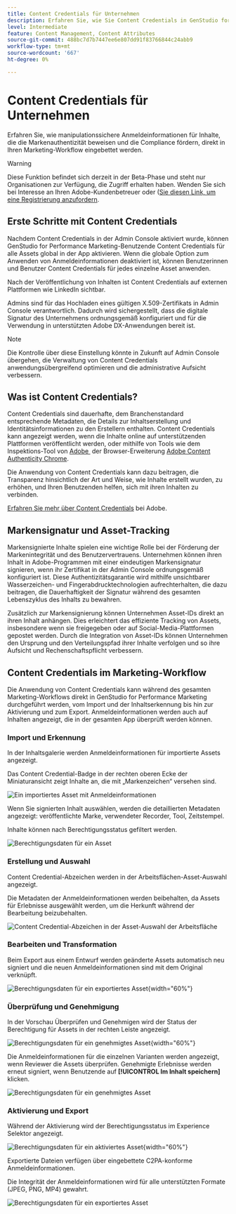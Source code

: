 ```yaml
---
title: Content Credentials für Unternehmen
description: Erfahren Sie, wie Sie Content Credentials in GenStudio for Performance Marketing anwenden und überprüfen.
level: Intermediate
feature: Content Management, Content Attributes
source-git-commit: 488bc7d7b7447ee6e807dd91f83766844c24abb9
workflow-type: tm+mt
source-wordcount: '667'
ht-degree: 0%

---
```


# Content Credentials für Unternehmen

Erfahren Sie, wie manipulationssichere Anmeldeinformationen für Inhalte, die die Markenauthentizität beweisen und die Compliance fördern, direkt in Ihren Marketing-Workflow eingebettet werden.

>[!WARNING]
>
> Diese Funktion befindet sich derzeit in der Beta-Phase und steht nur Organisationen zur Verfügung, die Zugriff erhalten haben. Wenden Sie sich bei Interesse an Ihren Adobe-Kundenbetreuer oder ([&#x200B; Sie diesen Link, um eine Registrierung anzufordern](https://www.feedbackprogram.adobe.com/c/a/5aWPEOthrDv22Mf9CyekOy?source=qr).


## Erste Schritte mit Content Credentials

Nachdem Content Credentials in der Admin Console aktiviert wurde, können GenStudio for Performance Marketing-Benutzende Content Credentials für alle Assets global in der App aktivieren. Wenn die globale Option zum Anwenden von Anmeldeinformationen deaktiviert ist, können Benutzerinnen und Benutzer Content Credentials für jedes einzelne Asset anwenden.

Nach der Veröffentlichung von Inhalten ist Content Credentials auf externen Plattformen wie LinkedIn sichtbar.

Admins sind für das Hochladen eines gültigen X.509-Zertifikats in Admin Console verantwortlich. Dadurch wird sichergestellt, dass die digitale Signatur des Unternehmens ordnungsgemäß konfiguriert und für die Verwendung in unterstützten Adobe DX-Anwendungen bereit ist.

>[!NOTE]
>
>Die Kontrolle über diese Einstellung könnte in Zukunft auf Admin Console übergehen, die Verwaltung von Content Credentials anwendungsübergreifend optimieren und die administrative Aufsicht verbessern.

## Was ist Content Credentials? 

Content Credentials sind dauerhafte, dem Branchenstandard entsprechende Metadaten, die Details zur Inhaltserstellung und Identitätsinformationen zu den Erstellern enthalten. Content Credentials kann angezeigt werden, wenn die Inhalte online auf unterstützenden Plattformen veröffentlicht werden, oder mithilfe von Tools wie dem Inspektions-Tool von [Adobe &#x200B;](https://contentauthenticity.adobe.com/inspect) der Browser-Erweiterung [Adobe Content Authenticity Chrome](https://helpx.adobe.com/de/creative-cloud/help/cai/adobe-content-authenticity-chrome-browser-extension.html).  

Die Anwendung von Content Credentials kann dazu beitragen, die Transparenz hinsichtlich der Art und Weise, wie Inhalte erstellt wurden, zu erhöhen, und Ihren Benutzenden helfen, sich mit ihren Inhalten zu verbinden.

[Erfahren Sie mehr über Content Credentials](https://helpx.adobe.com/de/creative-cloud/help/content-credentials.html) bei Adobe.

## Markensignatur und Asset-Tracking

Markensignierte Inhalte spielen eine wichtige Rolle bei der Förderung der Markenintegrität und des Benutzervertrauens. Unternehmen können ihren Inhalt in Adobe-Programmen mit einer eindeutigen Markensignatur signieren, wenn ihr Zertifikat in der Admin Console ordnungsgemäß konfiguriert ist. Diese Authentizitätsgarantie wird mithilfe unsichtbarer Wasserzeichen- und Fingerabdrucktechnologien aufrechterhalten, die dazu beitragen, die Dauerhaftigkeit der Signatur während des gesamten Lebenszyklus des Inhalts zu bewahren.

Zusätzlich zur Markensignierung können Unternehmen Asset-IDs direkt an ihren Inhalt anhängen. Dies erleichtert das effiziente Tracking von Assets, insbesondere wenn sie freigegeben oder auf Social-Media-Plattformen gepostet werden. Durch die Integration von Asset-IDs können Unternehmen den Ursprung und den Verteilungspfad ihrer Inhalte verfolgen und so ihre Aufsicht und Rechenschaftspflicht verbessern.

## Content Credentials im Marketing-Workflow

Die Anwendung von Content Credentials kann während des gesamten Marketing-Workflows direkt in GenStudio for Performance Marketing durchgeführt werden, vom Import und der Inhaltserkennung bis hin zur Aktivierung und zum Export. Anmeldeinformationen werden auch auf Inhalten angezeigt, die in der gesamten App überprüft werden können.

### Import und Erkennung

In der Inhaltsgalerie werden Anmeldeinformationen für importierte Assets angezeigt.

Das Content Credential-Badge in der rechten oberen Ecke der Miniaturansicht zeigt Inhalte an, die mit „Markenzeichen“ versehen sind.

![Ein importiertes Asset mit Anmeldeinformationen](./images/import-discovery1.png)

Wenn Sie signierten Inhalt auswählen, werden die detaillierten Metadaten angezeigt: veröffentlichte Marke, verwendeter Recorder, Tool, Zeitstempel.

Inhalte können nach Berechtigungsstatus gefiltert werden.

![Berechtigungsdaten für ein Asset](./images/import-discovery2.jpg)

### Erstellung und Auswahl

Content Credential-Abzeichen werden in der Arbeitsflächen-Asset-Auswahl angezeigt.

Die Metadaten der Anmeldeinformationen werden beibehalten, da Assets für Erlebnisse ausgewählt werden, um die Herkunft während der Bearbeitung beizubehalten.

![Content Credential-Abzeichen in der Asset-Auswahl der Arbeitsfläche](./images/creation-selection1.png)

### Bearbeiten und Transformation

Beim Export aus einem Entwurf werden geänderte Assets automatisch neu signiert und die neuen Anmeldeinformationen sind mit dem Original verknüpft.

![Berechtigungsdaten für ein exportiertes Asset](./images/edit-and-transformation1.png){width="60%"}

### Überprüfung und Genehmigung

In der Vorschau Überprüfen und Genehmigen wird der Status der Berechtigung für Assets in der rechten Leiste angezeigt.

![Berechtigungsdaten für ein genehmigtes Asset](./images/review-and-approve1.png){width="60%"}

Die Anmeldeinformationen für die einzelnen Varianten werden angezeigt, wenn Reviewer die Assets überprüfen. Genehmigte Erlebnisse werden erneut signiert, wenn Benutzende auf **[!UICONTROL Im Inhalt speichern]** klicken.

![Berechtigungsdaten für ein genehmigtes Asset](./images/review-and-approve2.png)

### Aktivierung und Export

Während der Aktivierung wird der Berechtigungsstatus im Experience Selektor angezeigt.

![Berechtigungsdaten für ein aktiviertes Asset](./images/activate-export1.png){width="60%"}

Exportierte Dateien verfügen über eingebettete C2PA-konforme Anmeldeinformationen.

Die Integrität der Anmeldeinformationen wird für alle unterstützten Formate (JPEG, PNG, MP4) gewahrt.

![Berechtigungsdaten für ein exportiertes Asset](./images/activate-export2.png)

